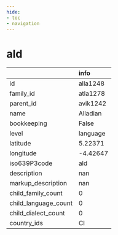 ```yaml
---
hide:
- toc
- navigation
---
```

# ald
|                      | info     |
|:---------------------|:---------|
| id                   | alla1248 |
| family_id            | atla1278 |
| parent_id            | avik1242 |
| name                 | Alladian |
| bookkeeping          | False    |
| level                | language |
| latitude             | 5.22371  |
| longitude            | -4.42647 |
| iso639P3code         | ald      |
| description          | nan      |
| markup_description   | nan      |
| child_family_count   | 0        |
| child_language_count | 0        |
| child_dialect_count  | 0        |
| country_ids          | CI       |